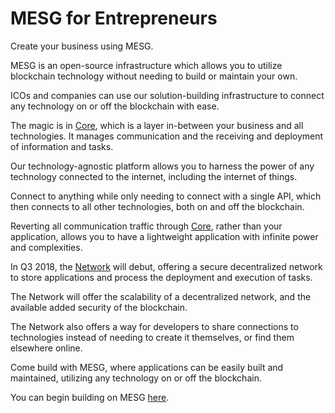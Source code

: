 # MESG for Entrepreneurs

Create your business using MESG.   
  
MESG is an open-source infrastructure which allows you to utilize blockchain technology without needing to build or maintain your own.

ICOs and companies can use our solution-building infrastructure to connect any technology on or off the blockchain with ease. 

The magic is in [Core](mesg-core.md), which is a layer in-between your business and all technologies. It manages communication and the receiving and deployment of information and tasks.

Our technology-agnostic platform allows you to harness the power of any technology connected to the internet, including the internet of things.  
  
Connect to anything while only needing to connect with a single API, which then connects to all other technologies, both on and off the blockchain. 

Reverting all communication traffic through [Core](mesg-core.md), rather than your application, allows you to have a lightweight application with infinite power and complexities. 

In Q3 2018, the [Network](mesg-infrastructure.md) will debut, offering a secure decentralized network to store applications and process the deployment and execution of tasks. 

The Network will offer the scalability of a decentralized network, and the available added security of the blockchain. 

The Network also offers a way for developers to share connections to technologies instead of needing to create it themselves, or find them elsewhere online. 

Come build with MESG, where applications can be easily built and maintained, utilizing any technology on or off the blockchain.   
  
You can begin building on MESG [here](run-a-node.md). 

